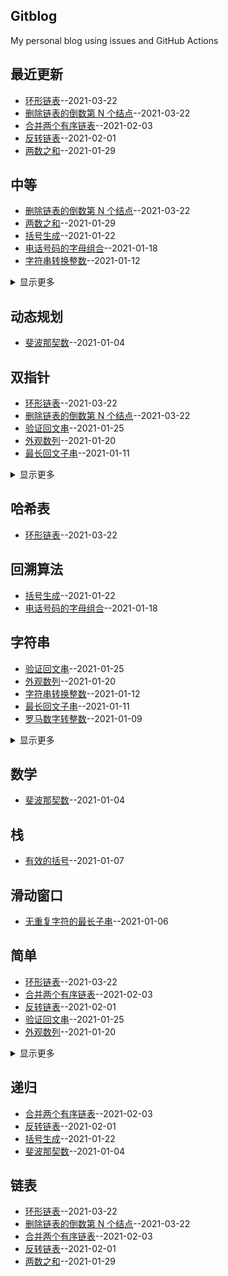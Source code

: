 ## Gitblog
My personal blog using issues and GitHub Actions
## 最近更新
- [环形链表](https://github.com/Bulandent/js-leetcode-2021/issues/19)--2021-03-22
- [删除链表的倒数第 N 个结点](https://github.com/Bulandent/js-leetcode-2021/issues/18)--2021-03-22
- [合并两个有序链表](https://github.com/Bulandent/js-leetcode-2021/issues/17)--2021-02-03
- [反转链表](https://github.com/Bulandent/js-leetcode-2021/issues/16)--2021-02-01
- [两数之和](https://github.com/Bulandent/js-leetcode-2021/issues/15)--2021-01-29
## 中等
- [删除链表的倒数第 N 个结点](https://github.com/Bulandent/js-leetcode-2021/issues/18)--2021-03-22
- [两数之和](https://github.com/Bulandent/js-leetcode-2021/issues/15)--2021-01-29
- [括号生成](https://github.com/Bulandent/js-leetcode-2021/issues/13)--2021-01-22
- [电话号码的字母组合](https://github.com/Bulandent/js-leetcode-2021/issues/11)--2021-01-18
- [字符串转换整数](https://github.com/Bulandent/js-leetcode-2021/issues/10)--2021-01-12
<details><summary>显示更多</summary>

- [无重复字符的最长子串](https://github.com/Bulandent/js-leetcode-2021/issues/6)--2021-01-06
</details>

## 动态规划
- [斐波那契数](https://github.com/Bulandent/js-leetcode-2021/issues/4)--2021-01-04
## 双指针
- [环形链表](https://github.com/Bulandent/js-leetcode-2021/issues/19)--2021-03-22
- [删除链表的倒数第 N 个结点](https://github.com/Bulandent/js-leetcode-2021/issues/18)--2021-03-22
- [验证回文串](https://github.com/Bulandent/js-leetcode-2021/issues/14)--2021-01-25
- [外观数列](https://github.com/Bulandent/js-leetcode-2021/issues/12)--2021-01-20
- [最长回文子串](https://github.com/Bulandent/js-leetcode-2021/issues/9)--2021-01-11
<details><summary>显示更多</summary>

- [翻转单词顺序](https://github.com/Bulandent/js-leetcode-2021/issues/1)--2020-12-31
</details>

## 哈希表
- [环形链表](https://github.com/Bulandent/js-leetcode-2021/issues/19)--2021-03-22
## 回溯算法
- [括号生成](https://github.com/Bulandent/js-leetcode-2021/issues/13)--2021-01-22
- [电话号码的字母组合](https://github.com/Bulandent/js-leetcode-2021/issues/11)--2021-01-18
## 字符串
- [验证回文串](https://github.com/Bulandent/js-leetcode-2021/issues/14)--2021-01-25
- [外观数列](https://github.com/Bulandent/js-leetcode-2021/issues/12)--2021-01-20
- [字符串转换整数](https://github.com/Bulandent/js-leetcode-2021/issues/10)--2021-01-12
- [最长回文子串](https://github.com/Bulandent/js-leetcode-2021/issues/9)--2021-01-11
- [罗马数字转整数](https://github.com/Bulandent/js-leetcode-2021/issues/8)--2021-01-09
<details><summary>显示更多</summary>

- [有效的括号](https://github.com/Bulandent/js-leetcode-2021/issues/7)--2021-01-07
- [无重复字符的最长子串](https://github.com/Bulandent/js-leetcode-2021/issues/6)--2021-01-06
- [最长公共前缀](https://github.com/Bulandent/js-leetcode-2021/issues/5)--2021-01-05
- [实现 strStr()](https://github.com/Bulandent/js-leetcode-2021/issues/3)--2021-01-04
- [左旋转字符串](https://github.com/Bulandent/js-leetcode-2021/issues/2)--2021-01-03
- [翻转单词顺序](https://github.com/Bulandent/js-leetcode-2021/issues/1)--2020-12-31
</details>

## 数学
- [斐波那契数](https://github.com/Bulandent/js-leetcode-2021/issues/4)--2021-01-04
## 栈
- [有效的括号](https://github.com/Bulandent/js-leetcode-2021/issues/7)--2021-01-07
## 滑动窗口
- [无重复字符的最长子串](https://github.com/Bulandent/js-leetcode-2021/issues/6)--2021-01-06
## 简单
- [环形链表](https://github.com/Bulandent/js-leetcode-2021/issues/19)--2021-03-22
- [合并两个有序链表](https://github.com/Bulandent/js-leetcode-2021/issues/17)--2021-02-03
- [反转链表](https://github.com/Bulandent/js-leetcode-2021/issues/16)--2021-02-01
- [验证回文串](https://github.com/Bulandent/js-leetcode-2021/issues/14)--2021-01-25
- [外观数列](https://github.com/Bulandent/js-leetcode-2021/issues/12)--2021-01-20
<details><summary>显示更多</summary>

- [罗马数字转整数](https://github.com/Bulandent/js-leetcode-2021/issues/8)--2021-01-09
- [有效的括号](https://github.com/Bulandent/js-leetcode-2021/issues/7)--2021-01-07
- [最长公共前缀](https://github.com/Bulandent/js-leetcode-2021/issues/5)--2021-01-05
- [斐波那契数](https://github.com/Bulandent/js-leetcode-2021/issues/4)--2021-01-04
- [实现 strStr()](https://github.com/Bulandent/js-leetcode-2021/issues/3)--2021-01-04
- [左旋转字符串](https://github.com/Bulandent/js-leetcode-2021/issues/2)--2021-01-03
- [翻转单词顺序](https://github.com/Bulandent/js-leetcode-2021/issues/1)--2020-12-31
</details>

## 递归
- [合并两个有序链表](https://github.com/Bulandent/js-leetcode-2021/issues/17)--2021-02-03
- [反转链表](https://github.com/Bulandent/js-leetcode-2021/issues/16)--2021-02-01
- [括号生成](https://github.com/Bulandent/js-leetcode-2021/issues/13)--2021-01-22
- [斐波那契数](https://github.com/Bulandent/js-leetcode-2021/issues/4)--2021-01-04
## 链表
- [环形链表](https://github.com/Bulandent/js-leetcode-2021/issues/19)--2021-03-22
- [删除链表的倒数第 N 个结点](https://github.com/Bulandent/js-leetcode-2021/issues/18)--2021-03-22
- [合并两个有序链表](https://github.com/Bulandent/js-leetcode-2021/issues/17)--2021-02-03
- [反转链表](https://github.com/Bulandent/js-leetcode-2021/issues/16)--2021-02-01
- [两数之和](https://github.com/Bulandent/js-leetcode-2021/issues/15)--2021-01-29
